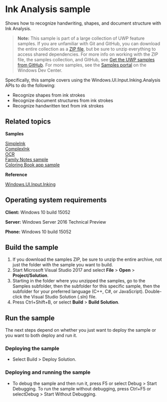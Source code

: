 <!---
  category: CustomUserInteractions Inking
  samplefwlink: http://go.microsoft.com/fwlink/p/?LinkId=844937
--->

# Ink Analysis sample

Shows how to recognize handwriting, shapes, and document structure with Ink Analysis.

> **Note:** This sample is part of a large collection of UWP feature samples. 
> If you are unfamiliar with Git and GitHub, you can download the entire collection as a 
> [ZIP file](https://github.com/Microsoft/Windows-universal-samples/archive/master.zip), but be 
> sure to unzip everything to access shared dependencies. For more info on working with the ZIP file, 
> the samples collection, and GitHub, see [Get the UWP samples from GitHub](https://aka.ms/ovu2uq). 
> For more samples, see the [Samples portal](https://aka.ms/winsamples) on the Windows Dev Center. 

Specifically, this sample covers using the Windows.UI.Input.Inking.Analysis APIs to do the following:
-   Recognize shapes from ink strokes
-   Recognize document structures from ink strokes
-   Recognize handwritten text from ink strokes

## Related topics

**Samples**

[SimpleInk](/Samples/SimpleInk)  
[ComplexInk](/Samples/ComplexInk)  
[OCR](/Samples/OCR)  
[Family Notes sample](https://github.com/Microsoft/Windows-appsample-familynotes)  
[Coloring Book app sample](https://github.com/Microsoft/Windows-appsample-coloringbook)  

**Reference**

[Windows.UI.Input.Inking](http://msdn.microsoft.com/library/windows/apps/br208524)  

## Operating system requirements

**Client:** Windows 10 build 15052

**Server:** Windows Server 2016 Technical Preview

**Phone:** Windows 10 build 15052

## Build the sample

1. If you download the samples ZIP, be sure to unzip the entire archive, not just the folder with the sample you want to build. 
2. Start Microsoft Visual Studio 2017 and select **File** \> **Open** \> **Project/Solution**.
3. Starting in the folder where you unzipped the samples, go to the Samples subfolder, then the subfolder for this specific sample, then the subfolder for your preferred language (C++, C#, or JavaScript). Double-click the Visual Studio Solution (.sln) file.
4. Press Ctrl+Shift+B, or select **Build** \> **Build Solution**.

## Run the sample

The next steps depend on whether you just want to deploy the sample or you want to both deploy and run it.

### Deploying the sample

- Select Build > Deploy Solution. 

### Deploying and running the sample

- To debug the sample and then run it, press F5 or select Debug >  Start Debugging. To run the sample without debugging, press Ctrl+F5 or selectDebug > Start Without Debugging. 

